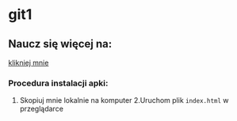 # git1

## Naucz się więcej na:
[klikniej mnie](https://codeshare.io/50eYOm)

### Procedura instalacji apki:
1. Skopiuj mnie lokalnie na komputer
2.Uruchom plik ```index.html``` w przeglądarce
